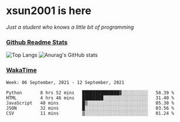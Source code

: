 # xsun2001 is here

*Just a student who knows a little bit of programming*

### [Github Readme Stats](https://github.com/anuraghazra/github-readme-stats)

![Top Langs](https://github-readme-stats.vercel.app/api/top-langs/?username=xsun2001&layout=compact&theme=radical) ![Anurag's GitHub stats](https://github-readme-stats.vercel.app/api?username=xsun2001&show_icons=true&theme=radical)

### [WakaTime](https://wakatime.com)

<!--START_SECTION:waka-->
```text
Week: 06 September, 2021 - 12 September, 2021

Python       8 hrs 52 mins   ██████████████▓░░░░░░░░░░   58.39 % 
HTML         4 hrs 46 mins   ████████░░░░░░░░░░░░░░░░░   31.40 % 
JavaScript   48 mins         █▒░░░░░░░░░░░░░░░░░░░░░░░   05.30 % 
JSON         32 mins         █░░░░░░░░░░░░░░░░░░░░░░░░   03.56 % 
CSV          11 mins         ▒░░░░░░░░░░░░░░░░░░░░░░░░   01.24 % 
```
<!--END_SECTION:waka-->
